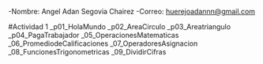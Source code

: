 -Nombre: Angel Adan Segovia Chairez
-Correo: huerejoadannn@gmail.com

#Actividad 1
_p01_HolaMundo
_p02_AreaCirculo
_p03_Areatriangulo
_p04_PagaTrabajador
_05_OperacionesMatematicas
_06_PromediodeCalificaciones
_07_OperadoresAsignacion
_08_FuncionesTrigonometricas
_09_DividirCifras